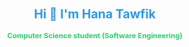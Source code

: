 <h1 align="center" style="color: #3498db;">Hi 🫶 I'm Hana Tawfik</h1>
<h3 align="center" style="color: #2ecc71;"> Computer Science student (Software Engineering)</h3>



